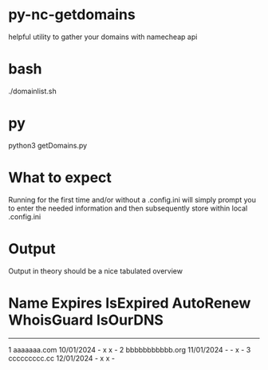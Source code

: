 # py-nc-getdomains
helpful utility to gather your domains with namecheap api

# bash
./domainlist.sh

# py
python3 getDomains.py

# What to expect
Running for the first time and/or without a .config.ini will simply prompt you to enter the needed information and then subsequently store within local .config.ini

# Output
Output in theory should be a nice tabulated overview

  #  Name                                  Expires     IsExpired    AutoRenew    WhoisGuard    IsOurDNS
---  ------------------------------------  ----------  -----------  -----------  ------------  ----------
  1  aaaaaaa.com                           10/01/2024  -            x            x             -
  2  bbbbbbbbbbb.org                       11/01/2024  -            -            x             -
  3  ccccccccc.cc                          12/01/2024  -            x            x             -
